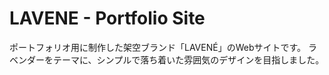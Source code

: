 # LAVENE - Portfolio Site
ポートフォリオ用に制作した架空ブランド「LAVENÉ」のWebサイトです。 ラベンダーをテーマに、シンプルで落ち着いた雰囲気のデザインを目指しました。
